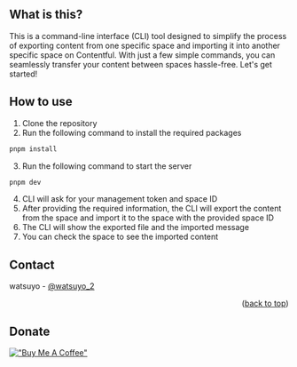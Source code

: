 ## What is this?

This is a command-line interface (CLI) tool designed to simplify the process of exporting content from one specific space and importing it into another specific space on Contentful. With just a few simple commands, you can seamlessly transfer your content between spaces hassle-free. Let's get started!


## How to use

1. Clone the repository
2. Run the following command to install the required packages

```bash
pnpm install
```

3. Run the following command to start the server

```bash
pnpm dev
```

4. CLI will ask for your management token and space ID
5. After providing the required information, the CLI will export the content from the space and import it to the space with the provided space ID
6. The CLI will show the exported file and the imported message
7. You can check the space to see the imported content

## Contact

watsuyo - [@watsuyo_2](https://bit.ly/3gzFAfa)

<p align="right">(<a href="#top">back to top</a>)</p>

<!-- DONATE -->
## Donate
[!["Buy Me A Coffee"](https://www.buymeacoffee.com/assets/img/custom_images/orange_img.png)](https://bit.ly/3Jpi4h7)
